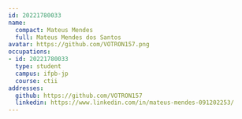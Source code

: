 ```yaml
---
id: 20221780033
name:
  compact: Mateus Mendes
  full: Mateus Mendes dos Santos
avatar: https://github.com/VOTRON157.png
occupations:
- id: 20221780033
  type: student
  campus: ifpb-jp
  course: ctii
addresses:
  github: https://github.com/VOTRON157
  linkedin: https://www.linkedin.com/in/mateus-mendes-091202253/
---
```

